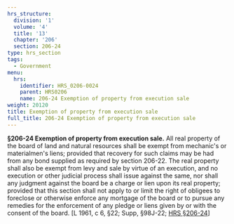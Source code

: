 ```yaml
---
hrs_structure:
  division: '1'
  volume: '4'
  title: '13'
  chapter: '206'
  section: 206-24
type: hrs_section
tags:
  - Government
menu:
  hrs:
    identifier: HRS_0206-0024
    parent: HRS0206
    name: 206-24 Exemption of property from execution sale
weight: 20120
title: Exemption of property from execution sale
full_title: 206-24 Exemption of property from execution sale
---
```

**§206-24 Exemption of property from execution sale.** All real property of the board of land and natural resources shall be exempt from mechanic's or materialmen's liens; provided that recovery for such claims may be had from any bond supplied as required by section 206-22\. The real property shall also be exempt from levy and sale by virtue of an execution, and no execution or other judicial process shall issue against the same, nor shall any judgment against the board be a charge or lien upon its real property; provided that this section shall not apply to or limit the right of obligees to foreclose or otherwise enforce any mortgage of the board or to pursue any remedies for the enforcement of any pledge or liens given by or with the consent of the board. [L 1961, c 6, §22; Supp, §98J-22; [HRS §206-24](/title-13/chapter-206/section-206-24/)]